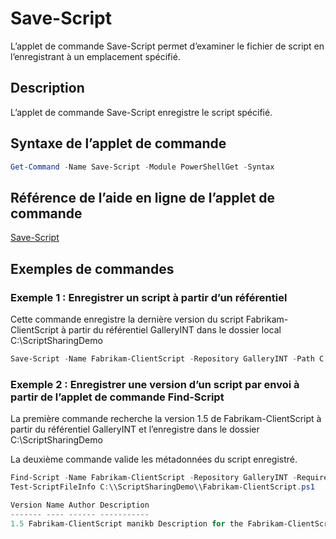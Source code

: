 # Save-Script

L’applet de commande Save-Script permet d’examiner le fichier de script en l’enregistrant à un emplacement spécifié.

## Description

L’applet de commande Save-Script enregistre le script spécifié.

## Syntaxe de l’applet de commande

```powershell
Get-Command -Name Save-Script -Module PowerShellGet -Syntax
```
## Référence de l’aide en ligne de l’applet de commande

[Save-Script](http://go.microsoft.com/fwlink/?LinkId=619786)

## Exemples de commandes

### Exemple 1 : Enregistrer un script à partir d’un référentiel
Cette commande enregistre la dernière version du script Fabrikam-ClientScript à partir du référentiel GalleryINT dans le dossier local C:\ScriptSharingDemo

```powershell
Save-Script -Name Fabrikam-ClientScript -Repository GalleryINT -Path C:\ScriptSharingDemo
```

### Exemple 2 : Enregistrer une version d’un script par envoi à partir de l’applet de commande Find-Script

La première commande recherche la version 1.5 de Fabrikam-ClientScript à partir du référentiel GalleryINT et l’enregistre dans le dossier C:\ScriptSharingDemo

La deuxième commande valide les métadonnées du script enregistré.

```powershell
Find-Script -Name Fabrikam-ClientScript -Repository GalleryINT -RequiredVersion 1.5 | Save-Script -Path C:\\ScriptSharingDemo
Test-ScriptFileInfo C:\\ScriptSharingDemo\\Fabrikam-ClientScript.ps1

Version Name Author Description
------- ---- ------ -----------
1.5 Fabrikam-ClientScript manikb Description for the Fabrikam-ClientScript script
```


<!--HONumber=Aug16_HO3-->


